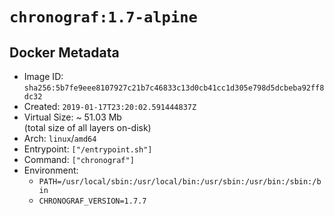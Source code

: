 # `chronograf:1.7-alpine`

## Docker Metadata

- Image ID: `sha256:5b7fe9eee8107927c21b7c46833c13d0cb41cc1d305e798d5dcbeba92ff8dc32`
- Created: `2019-01-17T23:20:02.591444837Z`
- Virtual Size: ~ 51.03 Mb  
  (total size of all layers on-disk)
- Arch: `linux`/`amd64`
- Entrypoint: `["/entrypoint.sh"]`
- Command: `["chronograf"]`
- Environment:
  - `PATH=/usr/local/sbin:/usr/local/bin:/usr/sbin:/usr/bin:/sbin:/bin`
  - `CHRONOGRAF_VERSION=1.7.7`
